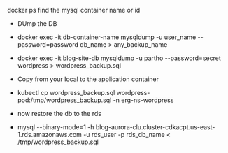docker ps
find the mysql container name or id

- DUmp the DB
- docker exec -it db-container-name mysqldump -u user_name --password=password db_name > any_backup_name

- docker exec -it blog-site-db mysqldump -u partho --password=secret wordpress > wordpress_backup.sql


- Copy from your local to the application container
- kubectl cp wordpress_backup.sql wordpress-pod:/tmp/wordpress_backup.sql -n erg-ns-wordpress                                        

- now restore the db to the rds
- mysql --binary-mode=1 -h blog-aurora-clu.cluster-cdkacpt.us-east-1.rds.amazonaws.com -u rds_user -p rds_db_name < /tmp/wordpress_backup.sql